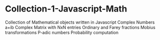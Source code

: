 # Collection-1-Javascript-Math
Collection of Mathematical objects written in Javascript
Complex Numbers a+ib
Complex Matrix with NxN entries
Ordinary and Farey fractions
Mobius transformations
P-adic numbers
Probability computation
